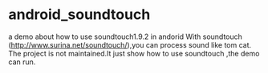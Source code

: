 # android_soundtouch
a demo about how to use soundtouch1.9.2 in andorid
With soundtouch (http://www.surina.net/soundtouch/),you can process sound like tom cat.
The project is not maintained.It just show how to use soundtouch ,the demo can run.
